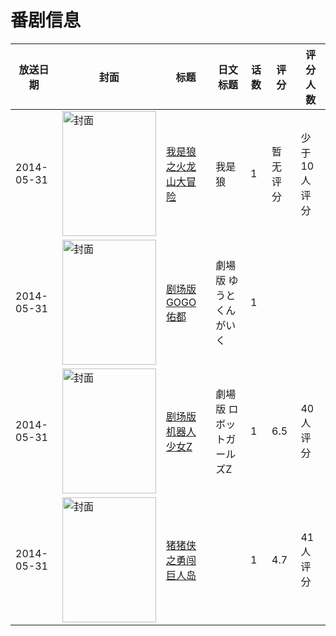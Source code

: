 # 番剧信息

|放送日期|封面|标题|日文标题|话数|评分|评分人数|
|---|---|---|---|---|---|---|
|2014-05-31|<img src="https://lain.bgm.tv/pic/cover/c/71/b9/90735_cYitu.jpg" alt="封面" style="width:150px;height:200px;object-fit:cover;">|[我是狼之火龙山大冒险](https://bangumi.tv/subject/90735)|我是狼|1|暂无评分|少于10人评分|
|2014-05-31|<img src="https://lain.bgm.tv/pic/cover/c/f2/50/93716_7OVbc.jpg" alt="封面" style="width:150px;height:200px;object-fit:cover;">|[剧场版 GOGO佑都](https://bangumi.tv/subject/93716)|劇場版 ゆうとくんがいく|1|||
|2014-05-31|<img src="https://lain.bgm.tv/pic/cover/c/aa/d9/100665_1xJi6.jpg" alt="封面" style="width:150px;height:200px;object-fit:cover;">|[剧场版 机器人少女Z](https://bangumi.tv/subject/100665)|劇場版 ロボットガールズZ|1|6.5|40人评分|
|2014-05-31|<img src="https://lain.bgm.tv/pic/cover/c/2b/24/208065_IAaW8.jpg" alt="封面" style="width:150px;height:200px;object-fit:cover;">|[猪猪侠之勇闯巨人岛](https://bangumi.tv/subject/208065)||1|4.7|41人评分|

